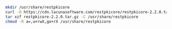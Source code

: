 ﻿```sh
mkdir /usr/share/restpkicore
curl -O https://cdn.lacunasoftware.com/restpkicore/restpkicore-2.2.0.tar.gz
tar xzf restpkicore-2.2.0.tar.gz -C /usr/share/restpkicore
chmod -R a=,u+rwX,go+rX /usr/share/restpkicore
```
